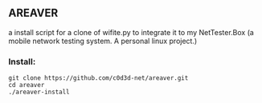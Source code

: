 ## AREAVER
a install script for a clone of wifite.py to integrate it to my NetTester.Box (a mobile network testing system. A personal linux project.)
### Install:
```
git clone https://github.com/c0d3d-net/areaver.git
cd areaver
./areaver-install
```

